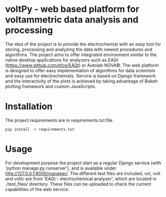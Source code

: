 # voltPy - web based platform for voltammetric data analysis and processing
The idea of the project is to provide the electrochemist with an easy tool for storing, processing and analyzing the data with newest procedures and algorithms. The project aims to offer integrated environment similar to the native desktop applications for analyzers such as EAQt (https://www.github.com/efce/EAQt) or Autolab NOVA©. The web platform is designed to offer easy implementation of algorithms for data scientists and easy use for electrochemists. Service is based on Django framework and the interactivity of the plots is achieved by taking advantage of Bokeh plotting framework and custom JavaScripts.

# Installation
The project requirements are in requirements.txt file.
```
pip install -r requirements.txt
```
# Usage
For development purpose the project start as a regular Django service (with 'python manage.py runserver'), and is available under http://127.0.0.1:8000/manager/. The different test files are included, vol, volt and voltc are from 'EAQt - electrochemical analyzer', which are located in ./test_files/ directory. These files can be uploaded to check the current capabilities of the web service. 
